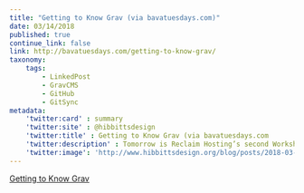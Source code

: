 ```yaml
---
title: "Getting to Know Grav (via bavatuesdays.com)"
date: 03/14/2018
published: true
continue_link: false
link: http://bavatuesdays.com/getting-to-know-grav/
taxonomy:
    tags:
        - LinkedPost
        - GravCMS
        - GitHub
        - GitSync
metadata:
    'twitter:card' : summary
    'twitter:site' : @hibbittsdesign
    'twitter:title' : Getting to Know Grav (via bavatuesdays.com
    'twitter:description' : Tomorrow is Reclaim Hosting’s second Workshop of One’s Own, and it’s high time I collect some thoughts for my session about Grav for the attendees.
    'twitter:image': 'http://www.hibbittsdesign.org/blog/posts/2018-03-14-getting-to-know-grav/grav.png'
---
```


<a class="embedly-card" data-card-align="left" href="http://bavatuesdays.com/getting-to-know-grav/">Getting to Know Grav</a>
<script async src="//cdn.embedly.com/widgets/platform.js" charset="UTF-8"></script>
